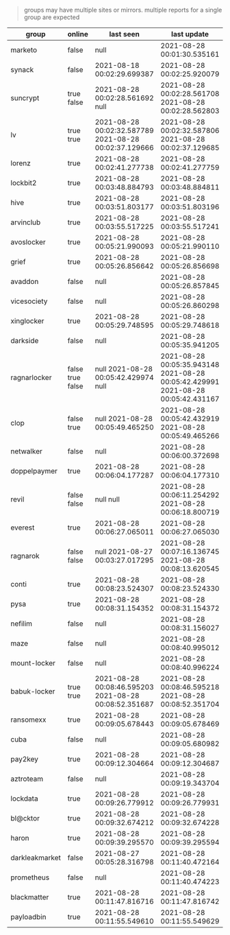 > groups may have multiple sites or mirrors. multiple reports for a single group are expected

| group | online | last seen  | last update |
|-------|--------|------------|-------------|
| marketo | false | null | 2021-08-28 00:01:30.535161 |
| synack | false | 2021-08-18 00:02:29.699387 | 2021-08-28 00:02:25.920079 |
| suncrypt | true false | 2021-08-28 00:02:28.561692 null | 2021-08-28 00:02:28.561708 2021-08-28 00:02:28.562803 |
| lv | true true | 2021-08-28 00:02:32.587789 2021-08-28 00:02:37.129666 | 2021-08-28 00:02:32.587806 2021-08-28 00:02:37.129685 |
| lorenz | true | 2021-08-28 00:02:41.277738 | 2021-08-28 00:02:41.277759 |
| lockbit2 | true | 2021-08-28 00:03:48.884793 | 2021-08-28 00:03:48.884811 |
| hive | true | 2021-08-28 00:03:51.803177 | 2021-08-28 00:03:51.803196 |
| arvinclub | true | 2021-08-28 00:03:55.517225 | 2021-08-28 00:03:55.517241 |
| avoslocker | true | 2021-08-28 00:05:21.990093 | 2021-08-28 00:05:21.990110 |
| grief | true | 2021-08-28 00:05:26.856642 | 2021-08-28 00:05:26.856698 |
| avaddon | false | null | 2021-08-28 00:05:26.857845 |
| vicesociety | false | null | 2021-08-28 00:05:26.860298 |
| xinglocker | true | 2021-08-28 00:05:29.748595 | 2021-08-28 00:05:29.748618 |
| darkside | false | null | 2021-08-28 00:05:35.941205 |
| ragnarlocker | false true false | null 2021-08-28 00:05:42.429974 null | 2021-08-28 00:05:35.943148 2021-08-28 00:05:42.429991 2021-08-28 00:05:42.431167 |
| clop | false true | null 2021-08-28 00:05:49.465250 | 2021-08-28 00:05:42.432919 2021-08-28 00:05:49.465266 |
| netwalker | false | null | 2021-08-28 00:06:00.372698 |
| doppelpaymer | true | 2021-08-28 00:06:04.177287 | 2021-08-28 00:06:04.177310 |
| revil | false false | null null | 2021-08-28 00:06:11.254292 2021-08-28 00:06:18.800719 |
| everest | true | 2021-08-28 00:06:27.065011 | 2021-08-28 00:06:27.065030 |
| ragnarok | false false | null 2021-08-27 00:03:27.017295 | 2021-08-28 00:07:16.136745 2021-08-28 00:08:13.620545 |
| conti | true | 2021-08-28 00:08:23.524307 | 2021-08-28 00:08:23.524330 |
| pysa | true | 2021-08-28 00:08:31.154352 | 2021-08-28 00:08:31.154372 |
| nefilim | false | null | 2021-08-28 00:08:31.156027 |
| maze | false | null | 2021-08-28 00:08:40.995012 |
| mount-locker | false | null | 2021-08-28 00:08:40.996224 |
| babuk-locker | true true | 2021-08-28 00:08:46.595203 2021-08-28 00:08:52.351687 | 2021-08-28 00:08:46.595218 2021-08-28 00:08:52.351704 |
| ransomexx | true | 2021-08-28 00:09:05.678443 | 2021-08-28 00:09:05.678469 |
| cuba | false | null | 2021-08-28 00:09:05.680982 |
| pay2key | true | 2021-08-28 00:09:12.304664 | 2021-08-28 00:09:12.304687 |
| aztroteam | false | null | 2021-08-28 00:09:19.343704 |
| lockdata | true | 2021-08-28 00:09:26.779912 | 2021-08-28 00:09:26.779931 |
| bl@cktor | true | 2021-08-28 00:09:32.674212 | 2021-08-28 00:09:32.674228 |
| haron | true | 2021-08-28 00:09:39.295570 | 2021-08-28 00:09:39.295594 |
| darkleakmarket | false | 2021-08-27 00:05:28.316798 | 2021-08-28 00:11:40.472164 |
| prometheus | false | null | 2021-08-28 00:11:40.474223 |
| blackmatter | true | 2021-08-28 00:11:47.816716 | 2021-08-28 00:11:47.816742 |
| payloadbin | true | 2021-08-28 00:11:55.549610 | 2021-08-28 00:11:55.549629 |
